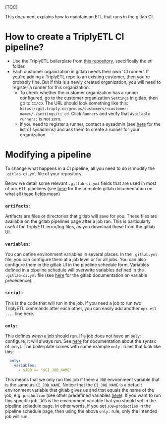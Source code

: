 [TOC]

This document explains how to maintain an ETL that runs in the gitlab CI.

# How to create a TriplyETL CI pipeline?

- Use the TriplyETL boilerplate from [this repository](https://git.triply.cc/triply/boilerplates), specifically the etl folder.
- Each customer organization in gitlab needs their own 'CI runner'. If you're adding a TriplyETL repo to an existing customer, then you're probably fine. But if this is a newly created organization, you will need to register a runner for this organization.
  - To check whether the customer organization has a runner configured, go to the customer organization `Settings` in gitlab, then go to `CI/CD`. The URL should look something like this: `https://git.triply.cc/groups/customers/<customer-name>/-/settings/ci_cd`. Click `Runners` and verify that `Available runners:` is not zero.
  - If you need to register a runner, contact a sysadmin (see [here](https://git.triply.cc/triply/documentation/-/wikis/pages/server-calamities/index#for-triply-members) for the list of sysadmins) and ask them to create a runner for your organization.

# Modifying a pipeline

To change what happens in a CI pipeline, all you need to do is modify the `.gitlab-ci.yml` file of your repository.

Below we detail some relevant `.gitlab-ci.yml` fields that are used in most of our ETL pipelines (see [here](https://docs.gitlab.com/ee/ci/yaml/) for the complete gitlab documentation on what all these fields mean)

### `artifacts:`
Artifacts are files or directories that gitlab will save for you. These files are available on the gitlab pipelines page after a job ran. This is particularly useful for TriplyETL error/log files, as you download these from the gitlab UI.

### `variables:`
You can define environment variables in several places. In the `.gitlab.yml` file, you can configure them at a job level or for all jobs. You can also configure them in the gitlab UI in the pipeline schedule form. Variables defined in a pipeline schedule will overwrite variables defined in the `.gitlab-ci.yml` file (see [here](https://docs.gitlab.com/ee/ci/variables/index.html#cicd-variable-precedence) for the gitlab documentation on variable precedence).

### `script:`
This is the code that will run in the job. If you need a job to run two TriplyETL commands after each other, you can easily add another `npx etl ....` line here.

### `only:`
This defines *when* a job should run. If a job does not have an `only:` configure, it will always run. See [here](https://docs.gitlab.com/ee/ci/yaml/#only--except) for documentation about the syntax of `only`). The boilerplate comes with some example `only:` rules that look like this:
```yml
  only:
    variables:
      - $JOB == "$CI_JOB_NAME"
```
This means that we only run this job if there a `JOB` environment variable that is the same as `CI_JOB_NAME`. Notice that the `CI_JOB_NAME` is a default environment variable that gitlab gives us and that equals the name of the job, e.g. `production` (see other predefined variables [here](https://docs.gitlab.com/ee/ci/variables/predefined_variables.html)).  If you want to run this specific job, `JOB` is the environment variable that you should set in the pipeline schedule page. In other words, if you set `JOB=production` in the pipeline schedule page, then using the above `only:` rule, only the intended job will run.
